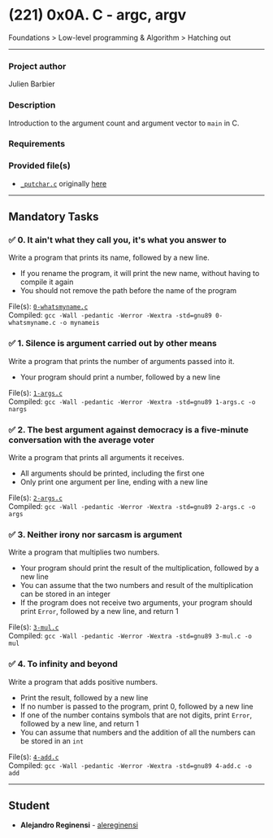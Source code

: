 # (221) 0x0A. C - argc, argv
Foundations > Low-level programming & Algorithm > Hatching out

---

### Project author
Julien Barbier

### Description
Introduction to the argument count and argument vector to `main` in C.

### Requirements

### Provided file(s)
* [`_putchar.c`](./_putchar.c) originally [here](https://github.com/holbertonschool/_putchar.c/blob/master/_putchar.c)

---

## Mandatory Tasks

### :white_check_mark: 0. It ain't what they call you, it's what you answer to
Write a program that prints its name, followed by a new line.

* If you rename the program, it will print the new name, without having to compile it again
* You should not remove the path before the name of the program

File(s): [`0-whatsmyname.c`](./0-whatsmyname.c)\
Compiled: `gcc -Wall -pedantic -Werror -Wextra -std=gnu89 0-whatsmyname.c -o mynameis`

### :white_check_mark: 1. Silence is argument carried out by other means
Write a program that prints the number of arguments passed into it.

* Your program should print a number, followed by a new line

File(s): [`1-args.c`](./1-args.c)\
Compiled: `gcc -Wall -pedantic -Werror -Wextra -std=gnu89 1-args.c -o nargs`

### :white_check_mark: 2. The best argument against democracy is a five-minute conversation with the average voter
Write a program that prints all arguments it receives.

* All arguments should be printed, including the first one
* Only print one argument per line, ending with a new line

File(s): [`2-args.c`](./2-args.c)\
Compiled: `gcc -Wall -pedantic -Werror -Wextra -std=gnu89 2-args.c -o args`

### :white_check_mark: 3. Neither irony nor sarcasm is argument
Write a program that multiplies two numbers.

* Your program should print the result of the multiplication, followed by a new line
* You can assume that the two numbers and result of the multiplication can be stored in an integer
* If the program does not receive two arguments, your program should print `Error`, followed by a new line, and return 1

File(s): [`3-mul.c`](./3-mul.c)\
Compiled: `gcc -Wall -pedantic -Werror -Wextra -std=gnu89 3-mul.c -o mul`

### :white_check_mark: 4. To infinity and beyond
Write a program that adds positive numbers.

* Print the result, followed by a new line
* If no number is passed to the program, print 0, followed by a new line
* If one of the number contains symbols that are not digits, print `Error`, followed by a new line, and return 1
* You can assume that numbers and the addition of all the numbers can be stored in an `int`

File(s): [`4-add.c`](./4-add.c)\
Compiled: `gcc -Wall -pedantic -Werror -Wextra -std=gnu89 4-add.c -o add`

---
## Student
* **Alejandro Reginensi** - [alereginensi](github.com/alereginensi)
